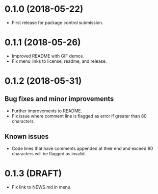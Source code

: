 # 0.1.0 (2018-05-22)

* First release for package control submission.

# 0.1.1 (2018-05-26)

* Improved README with GIF demos.
* Fix menu links to license, readme, and release.

# 0.1.2 (2018-05-31)

## Bug fixes and minor improvements

* Further improvements to README.
* Fix issue where comment line is flagged as error if greater than 80 characters.

## Known issues

* Code lines that have comments appended at their end and exceed 80 characters will be flagged as invalid.

# 0.1.3 (DRAFT)

* Fix link to NEWS.md in menu.
